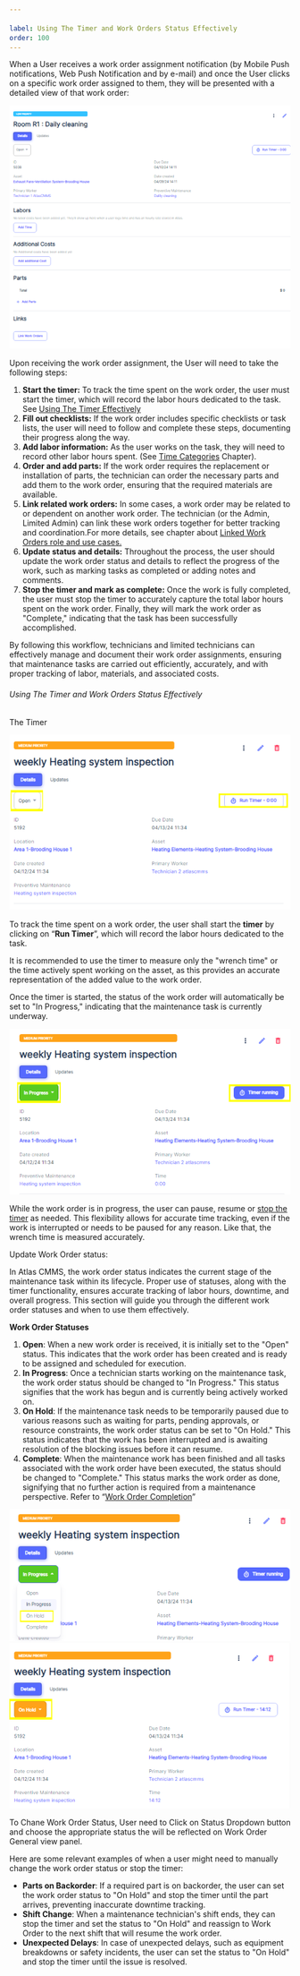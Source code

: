 ```yaml
---

label: Using The Timer and Work Orders Status Effectively
order: 100
---
```


When a User receives a work order assignment notification \(by Mobile Push notifications, Web Push Notification and by e\-mail) and once the User clicks on a specific work order assigned to them, they will be presented with a detailed view of that work order:

![](../../../../static/img/rev6/image109.png)

Upon receiving the work order assignment, the User will need to take the following steps:

1. __Start the timer:__ To track the time spent on the work order, the user must start the timer, which will record the labor hours dedicated to the task. See [Using The Timer Effectively](../../../../workflows-management/work-order/managing-manual-work-orders/editing-work-orders/using-timer-effectively.md)
2. __Fill out checklists:__ If the work order includes specific checklists or task lists, the user will need to follow and complete these steps, documenting their progress along the way.
3. __Add labor information:__ As the user works on the task, they will need to record other labor hours spent. \(See [Time Categories](#_4-Timer_Categories) Chapter\).
4. __Order and add parts:__ If the work order requires the replacement or installation of parts, the technician can order the necessary parts and add them to the work order, ensuring that the required materials are available.
5. __Link related work orders:__ In some cases, a work order may be related to or dependent on another work order. The technician \(or the Admin, Limited Admin\) can link these work orders together for better tracking and coordination.For more details, see chapter about [Linked Work Orders role and use cases.](#_Linking_Work_Orders:)
6. __Update status and details:__ Throughout the process, the user should update the work order status and details to reflect the progress of the work, such as marking tasks as completed or adding notes and comments.
7. __Stop the timer and mark as complete:__ Once the work is fully completed, the user must stop the timer to accurately capture the total labor hours spent on the work order. Finally, they will mark the work order as "Complete," indicating that the task has been successfully accomplished.

By following this workflow, technicians and limited technicians can effectively manage and document their work order assignments, ensuring that maintenance tasks are carried out efficiently, accurately, and with proper tracking of labor, materials, and associated costs.

###### Using The Timer and Work Orders Status Effectively

<a id="_The_Timer"></a>The Timer

![](../../../../static/img/rev6/image110.png)

To track the time spent on a work order, the user shall start the __timer__ by clicking on “__Run Timer__”, which will record the labor hours dedicated to the task. 

It is recommended to use the timer to measure only the "wrench time" or the time actively spent working on the asset, as this provides an accurate representation of the added value to the work order.

Once the timer is started, the status of the work order will automatically be set to "In Progress," indicating that the maintenance task is currently underway.

![](../../../../static/img/rev6/image111.png)

While the work order is in progress, the user can pause, resume or [stop the timer](#_Stop_the_timer) as needed. This flexibility allows for accurate time tracking, even if the work is interrupted or needs to be paused for any reason. Like that, the wrench time is measured accurately.

Update Work Order status:

In Atlas CMMS, the work order status indicates the current stage of the maintenance task within its lifecycle. Proper use of statuses, along with the timer functionality, ensures accurate tracking of labor hours, downtime, and overall progress. This section will guide you through the different work order statuses and when to use them effectively.

__Work Order Statuses__

1. __Open__: When a new work order is received, it is initially set to the "Open" status. This indicates that the work order has been created and is ready to be assigned and scheduled for execution.
2. __In Progress__: Once a technician starts working on the maintenance task, the work order status should be changed to "In Progress." This status signifies that the work has begun and is currently being actively worked on.
3. __On Hold__: If the maintenance task needs to be temporarily paused due to various reasons such as waiting for parts, pending approvals, or resource constraints, the work order status can be set to "On Hold." This status indicates that the work has been interrupted and is awaiting resolution of the blocking issues before it can resume.
4. __Complete__: When the maintenance work has been finished and all tasks associated with the work order have been executed, the status should be changed to "Complete." This status marks the work order as done, signifying that no further action is required from a maintenance perspective. Refer to “[Work Order Completion](#_Work_Order_Completion)”

![](../../../../static/img/rev6/image112.png)![](../../../../static/img/rev6/image113.png)

To Chane Work Order Status, User need to Click on Status Dropdown button and choose the appropriate status the will be reflected on Work Order General view panel.

Here are some relevant examples of when a user might need to manually change the work order status or stop the timer:

- __Parts on Backorder__: If a required part is on backorder, the user can set the work order status to "On Hold" and stop the timer until the part arrives, preventing inaccurate downtime tracking.
- __Shift Change__: When a maintenance technician's shift ends, they can stop the timer and set the status to "On Hold" and reassign to Work Order to the next shift that will resume the work order.
- __Unexpected Delays__: In case of unexpected delays, such as equipment breakdowns or safety incidents, the user can set the status to "On Hold" and stop the timer until the issue is resolved.